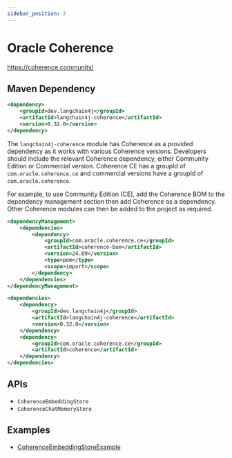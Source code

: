 ```yaml
---
sidebar_position: 7
---
```


# Oracle Coherence

https://coherence.community/


## Maven Dependency

```xml
<dependency>
    <groupId>dev.langchain4j</groupId>
    <artifactId>langchain4j-coherence</artifactId>
    <version>0.32.0</version>
</dependency>
```

The `langchain4j-coherence` module has Coherence as a provided dependency as it works with various Coherence versions.
Developers should include the relevant Coherence dependency, either Community Edition or Commercial version.
Coherence CE has a groupId of `com.oracle.coherence.ce` and commercial versions have a groupId of `com.oracle.coherence`.

For example, to use Community Edition (CE), add the Coherence BOM to the dependency management section then add Coherence as a dependency. Other Coherence modules can then be added to the project as required.

```xml
<dependencyManagement>
    <dependencies>
        <dependency>
            <groupId>com.oracle.coherence.ce</groupId>
            <artifactId>coherence-bom</artifactId>
            <version>24.09</version>
            <type>pom</type>
            <scope>import</scope>
        </dependency>
    </dependencies>
</dependencyManagement>

<dependencies>
    <dependency>
        <groupId>dev.langchain4j</groupId>
        <artifactId>langchain4j-coherence</artifactId>
        <version>0.32.0</version>
    </dependency>
    <dependency>
        <groupId>com.oracle.coherence.ce</groupId>
        <artifactId>coherence</artifactId>
    </dependency>
</dependencies>
```

## APIs

- `CoherenceEmbeddingStore`
- `CoherenceChatMemoryStore`

## Examples

- [CoherenceEmbeddingStoreExample](https://github.com/langchain4j/langchain4j-examples/blob/main/elasticsearch-example/src/main/java/CoherenceEmbeddingStoreExample.java)
